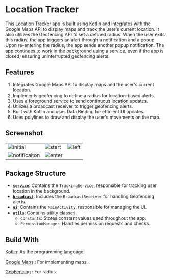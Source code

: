 # Location Tracker

This Location Tracker app is built using Kotlin and integrates with the Google Maps API to display maps and track the user's current location. It also utilizes the Geofencing API to set a defined radius. When the user exits this radius, the app triggers an alert through a notification and a popup. Upon re-entering the radius, the app sends another popup notification.
The app continues to work in the background using a service, even if the app is closed, ensuring uninterrupted geofencing alerts.

## Features

1. Integrates Google Maps API to display maps and the user's current location.
2. Implements geofencing to define a radius for location-based alerts.
3. Uses a foreground service to send continuous location updates.
4. Utilizes a broadcast receiver to trigger geofencing alerts.
5. Built with Kotlin and uses Data Binding for efficient UI updates.
6. Uses polylines to draw and display the user's movements on the map.



## Screenshot

|                                                                                                                         |                                                                                                               |                                                                                                                |
|-------------------------------------------------------------------------------------------------------------------------|---------------------------------------------------------------------------------------------------------------|----------------------------------------------------------------------------------------------------------------|
| ![initial](https://github.com/user-attachments/assets/7c452db1-d32a-4fb9-8432-8e720f025566)                             | ![start](https://github.com/user-attachments/assets/fb4469da-4fc2-480d-a7d8-e857c93ad817)                     | ![left](https://github.com/user-attachments/assets/17106471-1d3f-423a-a263-92c533c513bc)                       |
| ![notificaiton](https://github.com/user-attachments/assets/4ed7c12e-97cb-4f56-a2a4-867080a59695)                        | ![enter](https://github.com/user-attachments/assets/7ab125e1-a9e1-4554-ad72-ce6617de99fc)                     |                                                                                                                |




## Package Structure

- **[`service`](app/src/main/java/com/achint/locationtracker/service)**: Contains the `TrackingService`, responsible for tracking user location in the background.
- **[`broadcast`](app/src/main/java/com/achint/locationtracker/broadcast)**: Includes the `BroadcastReceiver` for handling Geofencing alerts.
- **[`ui`](app/src/main/java/com/achint/locationtracker/ui)**: Contains the `MainActivity`, responsible for managing the UI.
- **[`utils`](app/src/main/java/com/achint/locationtracker/utils)**: Contains utility classes.
  - `Constants`: Stores constant values used throughout the app.
  - `PermissionManager`: Handles permission requests and checks.


## Build With

[Kotlin](https://kotlinlang.org/):
As the programming language.

[Google Maps](https://developers.google.com/maps/documentation/android-sdk/overview) :
For implementing maps.

[GeoFencing](https://developer.android.com/develop/sensors-and-location/location/geofencing) :
For radius.

